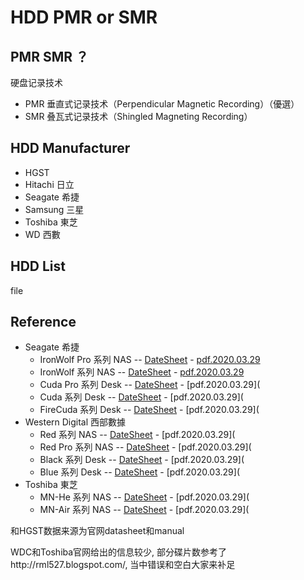 # HDD PMR or SMR

## PMR SMR ？

硬盘记录技术

* PMR 垂直式记录技术（Perpendicular Magnetic Recording）（優選）
* SMR 叠瓦式记录技术（Shingled Magneting Recording）

## HDD Manufacturer

* HGST 
* Hitachi 日立
* Seagate 希捷
* Samsung 三星
* Toshiba 東芝
* WD 西數

## HDD List

file



## Reference

* Seagate 希捷
    * IronWolf Pro 系列 NAS -- [DateSheet](https://www.seagate.com/cn/zh/support/internal-hard-drives/nas-drives/ironwolf-pro/) - [pdf.2020.03.29](https://www.seagate.com/files/www-content/product-content/ironwolf/files/ironwolfpro-ds1914-1-1611us.pdf)
    * IronWolf 系列 NAS -- [DateSheet](https://www.seagate.com/cn/zh/support/internal-hard-drives/nas-drives/ironwolf/) - [pdf.2020.03.29](https://www.seagate.com/files/www-content/datasheets/pdfs/ironwolf-pro-16tb-DS1914-11-1911CN-zh_CN.pdf)
    * Cuda Pro 系列 Desk -- [DateSheet]() - [pdf.2020.03.29](
    * Cuda 系列 Desk -- [DateSheet]() - [pdf.2020.03.29](
    * FireCuda 系列 Desk -- [DateSheet]() - [pdf.2020.03.29](
* Western Digital 西部數據
    * Red 系列 NAS -- [DateSheet](https://support-cn.wd.com/app/products/product-detail/p/288) - [pdf.2020.03.29](
    * Red Pro 系列 NAS -- [DateSheet](https://support-cn.wd.com/app/products/product-detail/p/289) - [pdf.2020.03.29](
    * Black 系列 Desk -- [DateSheet](https://support-cn.wd.com/app/products/product-detail/p/282) - [pdf.2020.03.29](
    * Blue 系列 Desk -- [DateSheet](https://support-cn.wd.com/app/products/product-detail/p/281) - [pdf.2020.03.29](
* Toshiba 東芝
    * MN-He 系列 NAS -- [DateSheet](https://toshiba.semicon-storage.com/us/storage/product/internal-specialty/nas/articles/mn07aca-series.html) - [pdf.2020.03.29](
    * MN-Air 系列 NAS -- [DateSheet](https://toshiba.semicon-storage.com/us/storage/product/internal-specialty/nas/articles/mn05aca-mn04aca-series.html) - [pdf.2020.03.29](





和HGST数据来源为官网datasheet和manual

 

WDC和Toshiba官网给出的信息较少, 部分碟片数参考了http://rml527.blogspot.com/, 当中错误和空白大家来补足